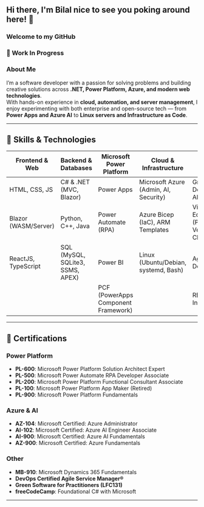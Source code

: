 ## Hi there, I'm Bilal nice to see you poking around here! 👋
### Welcome to my GitHub


### 🚧 Work In Progress

### About Me
I’m a software developer with a passion for solving problems and building creative solutions across **.NET, Power Platform, Azure, and modern web technologies**.  
With hands-on experience in **cloud, automation, and server management**, I enjoy experimenting with both enterprise and open-source tech — from **Power Apps and Azure AI** to **Linux servers and Infrastructure as Code**.  

---

## 🚀 Skills & Technologies

| Frontend & Web       | Backend & Databases             | Microsoft Power Platform        | Cloud & Infrastructure                  | Other Tools & Skills      |
|----------------------|---------------------------------|---------------------------------|-----------------------------------------|---------------------------|
| HTML, CSS, JS        | C# & .NET (MVC, Blazor)         | Power Apps                      | Microsoft Azure (Admin, AI, Security)   | Graphic Design (PS, AI, Figma) |
| Blazor (WASM/Server)  | Python, C++, Java               | Power Automate (RPA)            | Azure Bicep (IaC), ARM Templates        | Video Editing (Premiere, Vegas, ClipChamp) |
| ReactJS, TypeScript | SQL (MySQL, SQLite3, SSMS, APEX)| Power BI                        | Linux (Ubuntu/Debian, systemd, Bash)    | Agile & DevOps            |
|                      |                                 | PCF (PowerApps Component Framework) |             | REST APIs / Integration   |

---

## 📜 Certifications
### Power Platform
- **PL-600**: Microsoft Power Platform Solution Architect Expert  
- **PL-500**: Microsoft Power Automate RPA Developer Associate  
- **PL-200**: Microsoft Power Platform Functional Consultant Associate  
- **PL-100**: Microsoft Power Platform App Maker (Retired)  
- **PL-900**: Microsoft Power Platform Fundamentals  

### Azure & AI
- **AZ-104**: Microsoft Certified: Azure Administrator  
- **AI-102**: Microsoft Certified: Azure AI Engineer Associate  
- **AI-900**: Microsoft Certified: Azure AI Fundamentals  
- **AZ-900**: Microsoft Certified: Azure Fundamentals  

### Other
- **MB-910**: Microsoft Dynamics 365 Fundamentals  
- **DevOps Certified Agile Service Manager®**  
- **Green Software for Practitioners (LFC131)**  
- **freeCodeCamp**: Foundational C# with Microsoft  
---

